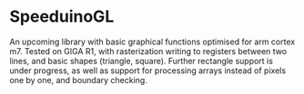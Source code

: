 # SpeeduinoGL
An upcoming library with basic graphical functions optimised for arm cortex m7.
Tested on GIGA R1, with rasterization writing to registers between two lines, and basic shapes (triangle, square). Further rectangle support is under progress,
as well as support for processing arrays instead of pixels one by one, and boundary checking.
